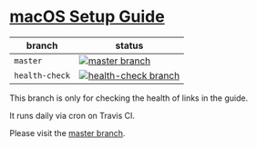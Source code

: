 [macOS Setup Guide](http://sourabhbajaj.com/mac-setup)
====================
branch | status
| ---- | ---- |
| `master` | [![master branch](https://travis-ci.org/sb2nov/mac-setup.svg?branch=master)](https://travis-ci.org/sb2nov/mac-setup) |
| `health-check` | [![health-check branch](https://img.shields.io/travis/sb2nov/mac-setup/health-check.svg?label=links)](https://travis-ci.org/sb2nov/mac-setup) |

This branch is only for checking the health of links in the guide.

It runs daily via cron on Travis CI.

Please visit the [master branch](https://github.com/sb2nov/mac-setup/).
